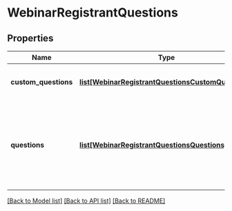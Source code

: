 # WebinarRegistrantQuestions

## Properties
Name | Type | Description | Notes
------------ | ------------- | ------------- | -------------
**custom_questions** | [**list[WebinarRegistrantQuestionsCustomQuestions]**](WebinarRegistrantQuestionsCustomQuestions.md) | Array of Registrant Custom Questions. | [optional] 
**questions** | [**list[WebinarRegistrantQuestionsQuestions]**](WebinarRegistrantQuestionsQuestions.md) | Array of registration fields whose values should be provided by registrants during registration. | [optional] 

[[Back to Model list]](../README.md#documentation-for-models) [[Back to API list]](../README.md#documentation-for-api-endpoints) [[Back to README]](../README.md)

